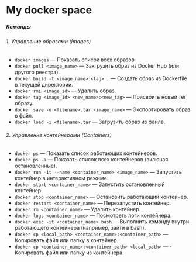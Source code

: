 # My docker space

##### Команды

###### 1. Управление образами (Images)
- `docker images` — Показать список всех образов
- `docker pull <image_name>` — Закгрузить образ из Docker Hub (или другого реестра).
- `docker build -t <image_name>:<tag> .` — Создать образ из Dockerfile в текущей директории.
- `docker rmi <image_id>` — Удалить образ.
- `docker tag <image_id> <new_name>:<new_tag>` — Присвоить новый тег образу.
- `docker save -o <filename>.tar <image_name>` — Экспортировать образ в файл.
- `docker load -i <filename>.tar` — Загрузить образ из файла.

###### 2. Управление контейнерами (Containers)
- `docker ps` — Показать список работающих контейнеров.
- `docker ps -a` — Показать список всех контейнеров (включая остановленные).
- `docker run -it --name <container_name> <image_name>` — Запустить контейнер в интерактивном режиме.
- `docker start <container_name>` — Запустить остановленный контейнер.
- `docker stop <container_name>` — Остановить работающий контейнер.
- `docker restart <container_name>` — Перезапустить контейнер.
- `docker rm <container_name>` — Удалить контейнер.
- `docker logs <container_name>` — Посмотреть логи контейнера.
- `docker exec -it <container_name> bash` — Выполнить команду внутри работающего контейнера (например, зайти в bash).
- `docker cp <local_path> <container_name>:<container_path>` — Копировать файл или папку в контейнер.
- `docker cp <container_name>:<container_path> <local_path>` — - Копировать файл или папку из контейнера.